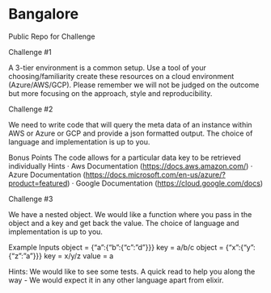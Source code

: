 # Bangalore
Public Repo for Challenge


Challenge #1

A 3-tier environment is a common setup. Use a tool of your choosing/familiarity create these
resources on a cloud environment (Azure/AWS/GCP). Please remember we will not be judged
on the outcome but more focusing on the approach, style and reproducibility.


Challenge #2

We need to write code that will query the meta data of an instance within AWS or Azure or GCP
and provide a json formatted output.
The choice of language and implementation is up to you.

Bonus Points
The code allows for a particular data key to be retrieved individually
Hints
· Aws Documentation (https://docs.aws.amazon.com/)
· Azure Documentation (https://docs.microsoft.com/en-us/azure/?product=featured)
· Google Documentation (https://cloud.google.com/docs)

Challenge #3

We have a nested object. We would like a function where you pass in the object and a key and
get back the value.
The choice of language and implementation is up to you.

Example Inputs
object = {“a”:{“b”:{“c”:”d”}}}
key = a/b/c
object = {“x”:{“y”:{“z”:”a”}}}
key = x/y/z
value = a

Hints:
We would like to see some tests.
A quick read to help you along the way - We would expect it in any other language apart from
elixir.

